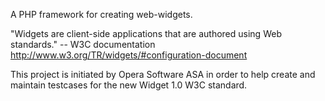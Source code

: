 A PHP framework for creating web-widgets.

"Widgets are client-side applications that are authored using Web standards." -- W3C documentation <http://www.w3.org/TR/widgets/#configuration-document>

This project is initiated by Opera Software ASA in order to help create and maintain testcases for the new Widget 1.0 W3C standard.
